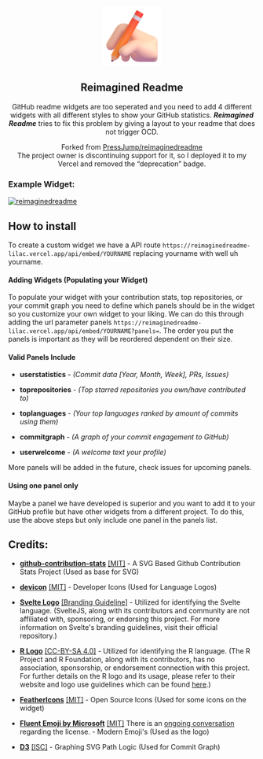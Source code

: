 <div align="center">

<img width="120" src="https://raw.githubusercontent.com/microsoft/fluentui-emoji/558ab792aec59eb639671d41c5666ef12f6d0d80/assets/Writing%20hand/Light/3D/writing_hand_3d_light.png"/>

## Reimagined Readme

GitHub readme widgets are too seperated and you need to add 4 different widgets with all different styles to show your GitHub statistics. **_Reimagined Readme_** tries to fix this problem by giving a layout to your readme that does not trigger OCD.

Forked from [PressJump/reimaginedreadme](https://github.com/PressJump/reimaginedreadme)  
The project owner is discontinuing support for it, so I deployed it to my Vercel and removed the “deprecation” badge.

</div>

### Example Widget:

[![reimaginedreadme](https://reimaginedreadme-lilac.vercel.app/api/embed/lukasandreano?panels=userstatistics,toprepositories,toplanguages,commitgraph)]([https://github.com/PressJump/reimaginedreadme])

## How to install

To create a custom widget we have a API route `https://reimaginedreadme-lilac.vercel.app/api/embed/YOURNAME` replacing yourname with well uh yourname.

#### Adding Widgets (Populating your Widget)

To populate your widget with your contribution stats, top repositories, or your commit graph you need to define which panels should be in the widget so you customize your own widget to your liking. We can do this through adding the url parameter panels `https://reimaginedreadme-lilac.vercel.app/api/embed/YOURNAME?panels=`. The order you put the panels is important as they will be reordered dependent on their size.

#### Valid Panels Include

- **userstatistics** - _(Commit data [Year, Month, Week], PRs, Issues)_

- **toprepositories** - _(Top starred repositories you own/have contributed to)_

- **toplanguages** - _(Your top languages ranked by amount of commits using them)_

- **commitgraph** - _(A graph of your commit engagement to GitHub)_

- **userwelcome** - _(A welcome text your profile)_

More panels will be added in the future, check issues for upcoming panels.

#### Using one panel only

Maybe a panel we have developed is superior and you want to add it to your GitHub profile but have other widgets from a different project. To do this, use the above steps but only include one panel in the panels list.

## Credits:

- **[github-contribution-stats](https://github.com/LordDashMe/github-contribution-stats)** [\[MIT\]](https://github.com/LordDashMe/github-contribution-stats/blob/master/LICENSE) - A SVG Based Github Contribution Stats Project (Used as base for SVG)

- **[devicon](https://github.com/devicons/devicon)** [\[MIT\]](https://github.com/devicons/devicon/blob/master/LICENSE) - Developer Icons (Used for Language Logos)

- **[Svelte Logo](https://github.com/sveltejs/branding/blob/master/svelte-logo.svg)** [\[Branding Guideline\]](https://github.com/sveltejs/branding/blob/master/README.md) - Utilized for identifying the Svelte language. (SvelteJS, along with its contributors and community are not affiliated with, sponsoring, or endorsing this project. For more information on Svelte's branding guidelines, visit their official repository.)

- **[R Logo](view-source:https://www.r-project.org/logo/Rlogo.svg)** [\[CC-BY-SA 4.0\]](https://creativecommons.org/licenses/by-sa/4.0/) - Utilized for identifying the R language. (The R Project and R Foundation, along with its contributors, has no association, sponsorship, or endorsement connection with this project. For further details on the R logo and its usage, please refer to their website and logo use guidelines which can be found [here](https://www.r-project.org/logo/).)

- **[FeatherIcons](https://github.com/feathericons/feather)** [\[MIT\]](https://github.com/feathericons/feather/blob/master/LICENSE) - Open Source Icons (Used for some icons on the widget)

- **[Fluent Emoji by Microsoft](https://github.com/microsoft/fluentui-emoji)** [\[MIT\]](https://github.com/microsoft/fluentui-emoji/blob/main/LICENSE) There is an [ongoing conversation](https://github.com/microsoft/fluentui-emoji/issues/18) regarding the license. - Modern Emoji's (Used as the logo)

- **[D3](https://github.com/d3/d3)** [\[ISC\]](https://github.com/d3/d3/blob/main/LICENSE) - Graphing SVG Path Logic (Used for Commit Graph)
